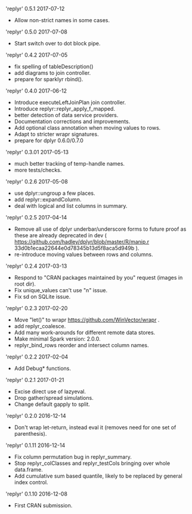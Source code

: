 
'replyr' 0.5.1 2017-07-12

 * Allow non-strict names in some cases.
 
'replyr' 0.5.0 2017-07-08

 * Start switch over to dot block pipe.

'replyr' 0.4.2 2017-07-05

 * fix spelling of tableDescription()
 * add diagrams to join controller.
 * prepare for sparklyr rbind().

'replyr' 0.4.0 2017-06-12

 * Introduce executeLeftJoinPlan join controller.
 * Introduce replyr::replyr_apply_f_mapped.
 * better detection of data service providers.
 * Documentation corrections and improvements.
 * Add optional class annotation when moving values to rows.
 * Adapt to stricter wrapr signatures.
 * prepare for dplyr 0.6.0/0.7.0

 
'replyr' 0.3.01 2017-05-13

 * much better tracking of temp-handle names.
 * more tests/checks.
 
'replyr' 0.2.6 2017-05-08

 * use dplyr::ungroup a few places.
 * add replyr::expandColumn.
 * deal with logical and list columns in summary.
 
'replyr' 0.2.5 2017-04-14

 * Remove all use of dplyr underbar/underscore forms to future proof as these are already deprecated in dev ( https://github.com/hadley/dplyr/blob/master/R/manip.r 33d0b1ecaa22644e0d78345b13d5f8aca5d949b ).
 * re-introduce moving values between rows and columns.

'replyr' 0.2.4 2017-03-13

 * Respond to "CRAN packages maintained by you" request (images in root dir).
 * Fix unique_values can't use "n" issue.
 * Fix sd on SQLite issue.

'replyr' 0.2.3 2017-02-20
 
 * Move "let()" to wrapr https://github.com/WinVector/wrapr .
 * add replyr_coalesce.
 * Add many work-arounds for different remote data stores.
 * Make minimal Spark version: 2.0.0.
 * replyr_bind_rows reorder and intersect column names.
 
'replyr' 0.2.2 2017-02-04
 
 * Add Debug* functions.

'replyr' 0.2.1 2017-01-21

 * Excise direct use of lazyeval.
 * Drop gather/spread simulations.
 * Change default gapply to split.

'replyr' 0.2.0 2016-12-14

 * Don't wrap let-return, instead eval it (removes need for one set of parenthesis).

'replyr' 0.1.11 2016-12-14

 * Fix column permutation bug in replyr_summary.
 * Stop replyr_colClasses and replyr_testCols bringing over whole data.frame.
 * Add cumulative sum based quantile, likely to be replaced by general index control.

'replyr' 0.1.10 2016-12-08

 * First CRAN submission.

